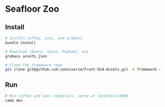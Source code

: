 Seafloor Zoo
============

Install
-------

```bash
# Install coffee, sass, and grabass
bundle install

# Download jQuery, Spine, Raphael, etc.
grabass assets.json

# Clone the framework repo
git clone git@github.com:zooniverse/Front-End-Assets.git -b framework scripts/src/lib/zooniverse
```

Run
---

```bash
# Run coffee and sass compilers, serve at localhost:8000
cake dev
```
